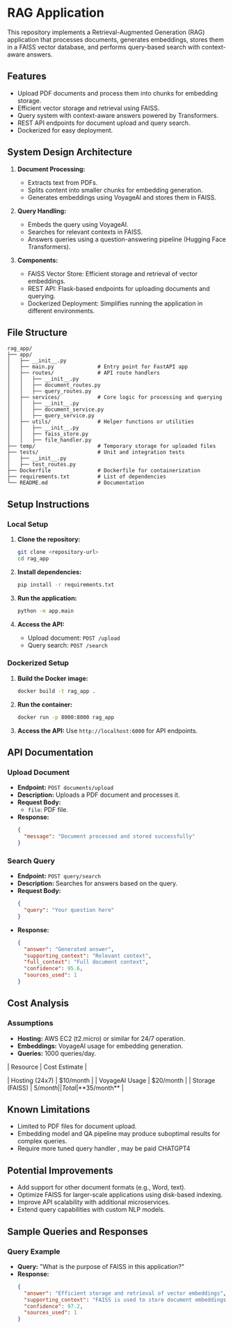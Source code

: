 # RAG Application

This repository implements a Retrieval-Augmented Generation (RAG) application that processes documents, generates embeddings, stores them in a FAISS vector database, and performs query-based search with context-aware answers.

## Features
- Upload PDF documents and process them into chunks for embedding storage.
- Efficient vector storage and retrieval using FAISS.
- Query system with context-aware answers powered by Transformers.
- REST API endpoints for document upload and query search.
- Dockerized for easy deployment.

## System Design Architecture


1. **Document Processing:**
   - Extracts text from PDFs.
   - Splits content into smaller chunks for embedding generation.
   - Generates embeddings using VoyageAI and stores them in FAISS.

2. **Query Handling:**
   - Embeds the query using VoyageAI.
   - Searches for relevant contexts in FAISS.
   - Answers queries using a question-answering pipeline (Hugging Face Transformers).

3. **Components:**
   - FAISS Vector Store: Efficient storage and retrieval of vector embeddings.
   - REST API: Flask-based endpoints for uploading documents and querying.
   - Dockerized Deployment: Simplifies running the application in different environments.

## File Structure
```plaintext
rag_app/
├── app/
│   ├── __init__.py
│   ├── main.py              # Entry point for FastAPI app
│   ├── routes/              # API route handlers
│   │   ├── __init__.py
│   │   ├── document_routes.py
│   │   ├── query_routes.py
│   ├── services/            # Core logic for processing and querying
│   │   ├── __init__.py
│   │   ├── document_service.py
│   │   ├── query_service.py
│   ├── utils/               # Helper functions or utilities
│   │   ├── __init__.py
│   │   ├── faiss_store.py
│   │   ├── file_handler.py
├── temp/                    # Temporary storage for uploaded files
├── tests/                   # Unit and integration tests
│   ├── __init__.py
│   ├── test_routes.py
├── Dockerfile               # Dockerfile for containerization
├── requirements.txt         # List of dependencies
└── README.md                # Documentation
```

## Setup Instructions

### Local Setup
1. **Clone the repository:**
   ```bash
   git clone <repository-url>
   cd rag_app
   ```

2. **Install dependencies:**
   ```bash
   pip install -r requirements.txt
   ```

3. **Run the application:**
   ```bash
   python -m app.main
   ```

4. **Access the API:**
   - Upload document: `POST /upload`
   - Query search: `POST /search`

### Dockerized Setup
1. **Build the Docker image:**
   ```bash
   docker build -t rag_app .
   ```

2. **Run the container:**
   ```bash
   docker run -p 8000:8000 rag_app
   ```

3. **Access the API:**
   Use `http://localhost:6000` for API endpoints.

## API Documentation

### Upload Document
- **Endpoint:** `POST documents/upload`
- **Description:** Uploads a PDF document and processes it.
- **Request Body:**
  - `file`: PDF file.
- **Response:**
  ```json
  {
    "message": "Document processed and stored successfully"
  }
  ```

### Search Query
- **Endpoint:** `POST query/search`
- **Description:** Searches for answers based on the query.
- **Request Body:**
  ```json
  {
    "query": "Your question here"
  }
  ```
- **Response:**
  ```json
  {
    "answer": "Generated answer",
    "supporting_context": "Relevant context",
    "full_context": "Full document context",
    "confidence": 95.6,
    "sources_used": 1
  }
  ```

## Cost Analysis
### Assumptions
- **Hosting:** AWS EC2 (t2.micro) or similar for 24/7 operation.
- **Embeddings:** VoyageAI usage for embedding generation.
- **Queries:** 1000 queries/day.

| Resource         | Cost Estimate |

| Hosting (24x7)   | $10/month     |
| VoyageAI Usage   | $20/month     |
| Storage (FAISS)  | $5/month      |
| Total            | **$35/month** |

## Known Limitations
- Limited to PDF files for document upload.
- Embedding model and QA pipeline may produce suboptimal results for complex queries.
- Require more tuned query handler , may be paid CHATGPT4

## Potential Improvements
- Add support for other document formats (e.g., Word, text).
- Optimize FAISS for larger-scale applications using disk-based indexing.
- Improve API scalability with additional microservices.
- Extend query capabilities with custom NLP models.

## Sample Queries and Responses
### Query Example
- **Query:** "What is the purpose of FAISS in this application?"
- **Response:**
  ```json
  {
    "answer": "Efficient storage and retrieval of vector embeddings",
    "supporting_context": "FAISS is used to store document embeddings for efficient similarity search.",
    "confidence": 97.2,
    "sources_used": 1
  }
  
